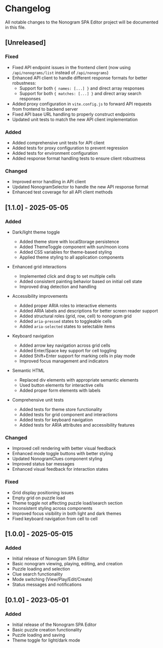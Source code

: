 # Changelog

All notable changes to the Nonogram SPA Editor project will be documented in this file.

## [Unreleased]

### Fixed
- Fixed API endpoint issues in the frontend client (now using `/api/nonograms/list` instead of `/api/nonograms`)
- Enhanced API client to handle different response formats for better robustness:
  - Support for both `{ names: [...] }` and direct array responses
  - Support for both `{ matches: [...] }` and direct array search responses
- Added proxy configuration in `vite.config.js` to forward API requests from frontend to backend server
- Fixed API base URL handling to properly construct endpoints
- Updated unit tests to match the new API client implementation

### Added
- Added comprehensive unit tests for API client
- Added tests for proxy configuration to prevent regression
- Added tests for environment configuration
- Added response format handling tests to ensure client robustness

### Changed
- Improved error handling in API client
- Updated NonogramSelector to handle the new API response format
- Enhanced test coverage for all API client methods

## [1.1.0] - 2025-05-05

### Added
- Dark/light theme toggle
  - Added theme store with localStorage persistence
  - Added ThemeToggle component with sun/moon icons
  - Added CSS variables for theme-based styling
  - Applied theme styling to all application components

- Enhanced grid interactions
  - Implemented click and drag to set multiple cells
  - Added consistent painting behavior based on initial cell state
  - Improved drag detection and handling

- Accessibility improvements
  - Added proper ARIA roles to interactive elements
  - Added ARIA labels and descriptions for better screen reader support
  - Added structural roles (grid, row, cell) to nonogram grid
  - Added `aria-pressed` states to toggleable cells
  - Added `aria-selected` states to selectable items

- Keyboard navigation
  - Added arrow key navigation across grid cells
  - Added Enter/Space key support for cell toggling
  - Added Shift+Enter support for marking cells in play mode
  - Improved focus management and indicators

- Semantic HTML
  - Replaced div elements with appropriate semantic elements
  - Used button elements for interactive cells
  - Added proper form elements with labels

- Comprehensive unit tests
  - Added tests for theme store functionality
  - Added tests for grid component and interactions
  - Added tests for keyboard navigation
  - Added tests for ARIA attributes and accessibility features

### Changed
- Improved cell rendering with better visual feedback
- Enhanced mode toggle buttons with better styling
- Updated NonogramClues component styling
- Improved status bar messages
- Enhanced visual feedback for interaction states

### Fixed
- Grid display positioning issues
- Empty grid on puzzle load
- Theme toggle not affecting puzzle load/search section
- Inconsistent styling across components
- Improved focus visibility in both light and dark themes
- Fixed keyboard navigation from cell to cell

## [1.0.0] - 2025-05-015

### Added
- Initial release of Nonogram SPA Editor
- Basic nonogram viewing, playing, editing, and creation
- Puzzle loading and selection
- Clue search functionality
- Mode switching (View/Play/Edit/Create)
- Status messages and notifications

## [0.1.0] - 2023-05-01

### Added
- Initial release of the Nonogram SPA Editor
- Basic puzzle creation functionality
- Puzzle loading and saving
- Theme toggle for light/dark mode 